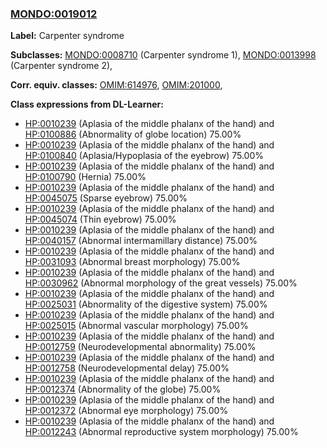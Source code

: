 
### [MONDO:0019012](http://purl.obolibrary.org/obo/MONDO_0019012)
**Label:** Carpenter syndrome

**Subclasses:** [MONDO:0008710](http://purl.obolibrary.org/obo/MONDO_0008710) (Carpenter syndrome 1), [MONDO:0013998](http://purl.obolibrary.org/obo/MONDO_0013998) (Carpenter syndrome 2), 

**Corr. equiv. classes:** [OMIM:614976](http://purl.obolibrary.org/obo/OMIM_614976), [OMIM:201000](http://purl.obolibrary.org/obo/OMIM_201000), 

**Class expressions from DL-Learner:**

- [HP:0010239](http://purl.obolibrary.org/obo/HP_0010239) (Aplasia of the middle phalanx of the hand) and [HP:0100886](http://purl.obolibrary.org/obo/HP_0100886) (Abnormality of globe location) 75.00%
- [HP:0010239](http://purl.obolibrary.org/obo/HP_0010239) (Aplasia of the middle phalanx of the hand) and [HP:0100840](http://purl.obolibrary.org/obo/HP_0100840) (Aplasia/Hypoplasia of the eyebrow) 75.00%
- [HP:0010239](http://purl.obolibrary.org/obo/HP_0010239) (Aplasia of the middle phalanx of the hand) and [HP:0100790](http://purl.obolibrary.org/obo/HP_0100790) (Hernia) 75.00%
- [HP:0010239](http://purl.obolibrary.org/obo/HP_0010239) (Aplasia of the middle phalanx of the hand) and [HP:0045075](http://purl.obolibrary.org/obo/HP_0045075) (Sparse eyebrow) 75.00%
- [HP:0010239](http://purl.obolibrary.org/obo/HP_0010239) (Aplasia of the middle phalanx of the hand) and [HP:0045074](http://purl.obolibrary.org/obo/HP_0045074) (Thin eyebrow) 75.00%
- [HP:0010239](http://purl.obolibrary.org/obo/HP_0010239) (Aplasia of the middle phalanx of the hand) and [HP:0040157](http://purl.obolibrary.org/obo/HP_0040157) (Abnormal intermamillary distance) 75.00%
- [HP:0010239](http://purl.obolibrary.org/obo/HP_0010239) (Aplasia of the middle phalanx of the hand) and [HP:0031093](http://purl.obolibrary.org/obo/HP_0031093) (Abnormal breast morphology) 75.00%
- [HP:0010239](http://purl.obolibrary.org/obo/HP_0010239) (Aplasia of the middle phalanx of the hand) and [HP:0030962](http://purl.obolibrary.org/obo/HP_0030962) (Abnormal morphology of the great vessels) 75.00%
- [HP:0010239](http://purl.obolibrary.org/obo/HP_0010239) (Aplasia of the middle phalanx of the hand) and [HP:0025031](http://purl.obolibrary.org/obo/HP_0025031) (Abnormality of the digestive system) 75.00%
- [HP:0010239](http://purl.obolibrary.org/obo/HP_0010239) (Aplasia of the middle phalanx of the hand) and [HP:0025015](http://purl.obolibrary.org/obo/HP_0025015) (Abnormal vascular morphology) 75.00%
- [HP:0010239](http://purl.obolibrary.org/obo/HP_0010239) (Aplasia of the middle phalanx of the hand) and [HP:0012759](http://purl.obolibrary.org/obo/HP_0012759) (Neurodevelopmental abnormality) 75.00%
- [HP:0010239](http://purl.obolibrary.org/obo/HP_0010239) (Aplasia of the middle phalanx of the hand) and [HP:0012758](http://purl.obolibrary.org/obo/HP_0012758) (Neurodevelopmental delay) 75.00%
- [HP:0010239](http://purl.obolibrary.org/obo/HP_0010239) (Aplasia of the middle phalanx of the hand) and [HP:0012374](http://purl.obolibrary.org/obo/HP_0012374) (Abnormality of the globe) 75.00%
- [HP:0010239](http://purl.obolibrary.org/obo/HP_0010239) (Aplasia of the middle phalanx of the hand) and [HP:0012372](http://purl.obolibrary.org/obo/HP_0012372) (Abnormal eye morphology) 75.00%
- [HP:0010239](http://purl.obolibrary.org/obo/HP_0010239) (Aplasia of the middle phalanx of the hand) and [HP:0012243](http://purl.obolibrary.org/obo/HP_0012243) (Abnormal reproductive system morphology) 75.00%


